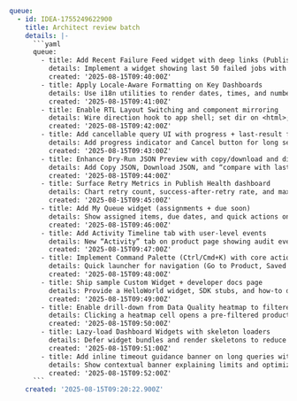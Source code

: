 ```yaml
queue:
  - id: IDEA-1755249622900
    title: Architect review batch
    details: |-
      ```yaml
      queue:
        - title: Add Recent Failure Feed widget with deep links (Publish Health)
          details: Implement a widget showing last 50 failed jobs with status, error taxonomy, and deep links to job details/logs. Adds visible troubleshooting value.
          created: '2025-08-15T09:40:00Z'
        - title: Apply Locale-Aware Formatting on Key Dashboards
          details: Use i18n utilities to render dates, times, and numbers per locale on Operations Overview and Publish Health. Include unit tests.
          created: '2025-08-15T09:41:00Z'
        - title: Enable RTL Layout Switching and component mirroring
          details: Wire direction hook to app shell; set dir on <html>; mirror icons/chevrons; validate DataGrid and Tabs in RTL. Add profile toggle.
          created: '2025-08-15T09:42:00Z'
        - title: Add cancellable query UI with progress + last-result fallback
          details: Add progress indicator and Cancel button for long searches; on cancel/timeout, show last successful results with guidance.
          created: '2025-08-15T09:43:00Z'
        - title: Enhance Dry-Run JSON Preview with copy/download and diff
          details: Add Copy JSON, Download JSON, and “compare with last run” diff view. Improves usability of transform previews.
          created: '2025-08-15T09:44:00Z'
        - title: Surface Retry Metrics in Publish Health dashboard
          details: Chart retry count, success-after-retry rate, and max attempts by channel. Link to job drill-down.
          created: '2025-08-15T09:45:00Z'
        - title: Add My Queue widget (assignments + due soon)
          details: Show assigned items, due dates, and quick actions on Operations Overview. Supports bulk open and filters.
          created: '2025-08-15T09:46:00Z'
        - title: Add Activity Timeline tab with user-level events
          details: New “Activity” tab on product page showing audit events (who/what/when) with filters and expand for details.
          created: '2025-08-15T09:47:00Z'
        - title: Implement Command Palette (Ctrl/Cmd+K) with core actions
          details: Quick launcher for navigation (Go to Product, Saved Views, Settings) and actions (Assign, Approve). Include keyboard hints.
          created: '2025-08-15T09:48:00Z'
        - title: Ship sample Custom Widget + developer docs page
          details: Provide a HelloWorld widget, SDK stubs, and how-to docs. Add gallery registration and permissions guard.
          created: '2025-08-15T09:49:00Z'
        - title: Enable drill-down from Data Quality heatmap to filtered product list
          details: Clicking a heatmap cell opens a pre-filtered product list with saveable view and bulk-fix entry points.
          created: '2025-08-15T09:50:00Z'
        - title: Lazy-load Dashboard Widgets with skeleton loaders
          details: Defer widget bundles and render skeletons to reduce TTI; measure and log load times per widget.
          created: '2025-08-15T09:51:00Z'
        - title: Add inline timeout guidance banner on long queries with docs link
          details: Show contextual banner explaining limits and optimization tips when queries approach/trigger timeout; link to docs.
          created: '2025-08-15T09:52:00Z'
      ```
    created: '2025-08-15T09:20:22.900Z'
```
